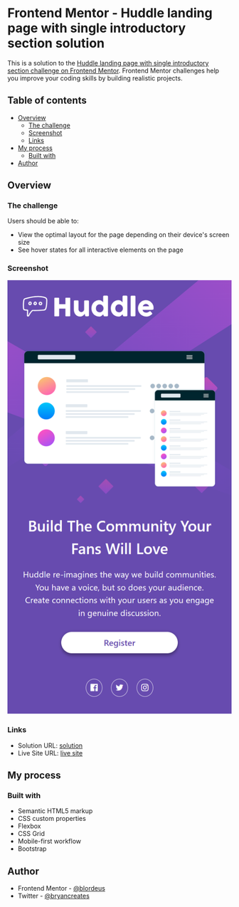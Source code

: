 # Frontend Mentor - Huddle landing page with single introductory section solution

This is a solution to the [Huddle landing page with single introductory section challenge on Frontend Mentor](https://www.frontendmentor.io/challenges/huddle-landing-page-with-a-single-introductory-section-B_2Wvxgi0). Frontend Mentor challenges help you improve your coding skills by building realistic projects.

## Table of contents

* [Overview](#overview)
    * [The challenge](#the-challenge)
    * [Screenshot](#screenshot)
    * [Links](#links)
* [My process](#my-process)
    * [Built with](#built-with)
* [Author](#author)

## Overview

### The challenge

Users should be able to:

* View the optimal layout for the page depending on their device's screen size
* See hover states for all interactive elements on the page

### Screenshot


![FireShot Capture 049 - Frontend Mentor - Huddle landing page with single introductory sectio_ - 127.0.0.1.png](.media/img_0.png)

### Links

* Solution URL: [solution](https://github.com/blordeus/huddle-landing-page-with-single-introductory-section-master)
* Live Site URL: [live site](https://blordeus.github.io/huddle-landing-page-with-single-introductory-section-master/)

## My process

### Built with

* Semantic HTML5 markup
* CSS custom properties
* Flexbox
* CSS Grid
* Mobile-first workflow
* Bootstrap

## Author

* Frontend Mentor - [@blordeus](https://www.frontendmentor.io/profile/blordeus)
* Twitter - [@bryancreates](https://www.twitter.com/bryancreates)
